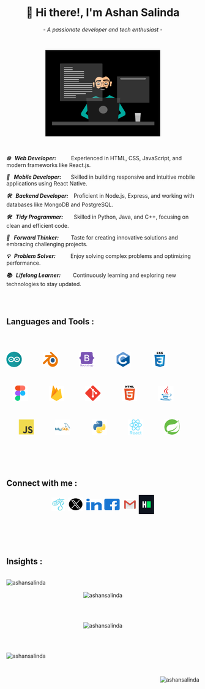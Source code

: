 <h1 align="center">👋 Hi there!, I'm Ashan Salinda</h1>
<p align="center"><i>- A passionate developer and tech enthusiast -</i></p><br>

<p align="center"><img src="images/coding.gif" alt="coding.gif" width="300px"/></p>
<br>


***🌐 &ensp;Web Developer:*** &ensp;&ensp;&ensp;&ensp;&ensp;Experienced in HTML, CSS, JavaScript, and modern frameworks like React.js.

***📱 &ensp;Mobile Developer:*** &ensp;&ensp;&ensp;Skilled in building responsive and intuitive mobile applications using React Native.

***🛠️ &ensp;Backend Developer:***&ensp;&ensp;Proficient in Node.js, Express, and working with databases like MongoDB and PostgreSQL.

***🛠️ &ensp;Tidy Programmer:***&ensp;&ensp;&ensp;&ensp;Skilled in Python, Java, and C++, focusing on clean and efficient code.

***🚀 &ensp;Forward Thinker:*** &ensp;&ensp;&ensp;&ensp;Taste for creating innovative solutions and embracing challenging projects.

***💡 &ensp;Problem Solver:*** &ensp;&ensp;&ensp;&ensp;&ensp;Enjoy solving complex problems and optimizing performance.

***📚 &ensp;Lifelong Learner:*** &ensp;&ensp;&ensp;&ensp;Continuously learning and exploring new technologies to stay updated.

<br><br>

<h2 align="left">Languages and Tools :</h2><br><br>

<p align="left">         
      <img src="images/arduino.svg" alt="arduino" width="40" height="40">
            &nbsp;&nbsp;&nbsp;&nbsp;&nbsp;&nbsp;&nbsp;&nbsp;&nbsp;&nbsp;&nbsp;&nbsp;
      <img src="images/Blender.png" alt="blender" width="40" height="40">
            &nbsp;&nbsp;&nbsp;&nbsp;&nbsp;&nbsp;&nbsp;&nbsp;&nbsp;&nbsp;&nbsp;&nbsp;
      <img src="images/bootstrap.svg" alt="bootstrap" width="40" height="40">
            &nbsp;&nbsp;&nbsp;&nbsp;&nbsp;&nbsp;&nbsp;&nbsp;&nbsp;&nbsp;&nbsp;&nbsp;
      <img src="images/c.svg" alt="C language" width="40" height="40">
            &nbsp;&nbsp;&nbsp;&nbsp;&nbsp;&nbsp;&nbsp;&nbsp;&nbsp;&nbsp;&nbsp;&nbsp;
      <img src="images/css3.svg" alt="css3" width="40" height="40">
            &nbsp;&nbsp;&nbsp;&nbsp;&nbsp;&nbsp;&nbsp;&nbsp;&nbsp;&nbsp;&nbsp;&nbsp;
</p><br>

<p align="center">
      <img src="images/figma.svg" alt="figma" width="40" height="40">
            &nbsp;&nbsp;&nbsp;&nbsp;&nbsp;&nbsp;&nbsp;&nbsp;&nbsp;&nbsp;&nbsp;&nbsp;
      <img src="images/firebase.svg" alt="firebase" width="40" height="40">
            &nbsp;&nbsp;&nbsp;&nbsp;&nbsp;&nbsp;&nbsp;&nbsp;&nbsp;&nbsp;&nbsp;&nbsp;
      <img src="images/git.svg" alt="git" width="40" height="40">
            &nbsp;&nbsp;&nbsp;&nbsp;&nbsp;&nbsp;&nbsp;&nbsp;&nbsp;&nbsp;&nbsp;&nbsp;
      <img src="images/html5.svg" alt="html5" width="40" height="40">
            &nbsp;&nbsp;&nbsp;&nbsp;&nbsp;&nbsp;&nbsp;&nbsp;&nbsp;&nbsp;&nbsp;&nbsp;
      <img src="images/java.svg" alt="java" width="40" height="40">
            &nbsp;&nbsp;&nbsp;&nbsp;&nbsp;&nbsp;&nbsp;&nbsp;&nbsp;&nbsp;&nbsp;&nbsp;
</p><br>

<p align="right">
      <img src="images/javascript.svg" alt="javascript" width="40" height="40">
            &nbsp;&nbsp;&nbsp;&nbsp;&nbsp;&nbsp;&nbsp;&nbsp;&nbsp;&nbsp;&nbsp;&nbsp;
      <img src="images/mysql.svg" alt="mysql" width="40" height="40">
            &nbsp;&nbsp;&nbsp;&nbsp;&nbsp;&nbsp;&nbsp;&nbsp;&nbsp;&nbsp;&nbsp;&nbsp;
      <img src="images/python.svg" alt="python" width="40" height="40">
            &nbsp;&nbsp;&nbsp;&nbsp;&nbsp;&nbsp;&nbsp;&nbsp;&nbsp;&nbsp;&nbsp;&nbsp;
      <img src="images/react.svg" alt="react" width="40" height="40">
            &nbsp;&nbsp;&nbsp;&nbsp;&nbsp;&nbsp;&nbsp;&nbsp;&nbsp;&nbsp;&nbsp;&nbsp;
      <img src="images/springio.svg" alt="spring" width="40" height="40">
            &nbsp;&nbsp;&nbsp;&nbsp;&nbsp;&nbsp;&nbsp;&nbsp;&nbsp;&nbsp;&nbsp;&nbsp;
</p>

<br><br><br><br>

<h2>Connect with me :</h2>
<p align="center">
      <a href="https://ashansalinda.github.io/web" target="blank">
          <img align="center" src="images/ashan.png"
          alt="ashansalinda" height="35" width="35" /></a>&nbsp;
      <a href="https://twitter.com/ashansalinda5" target="blank">
          <img align="center" src="images/x.png"
          alt="twitter" height="35" width="40" /></a>&nbsp;
      <a href="https://linkedin.com/in/ashansalinda" target="blank">
          <img align="center" src="images/linked-in.svg"
          alt="linkedin" height="30" width="40" /></a>&nbsp;
      <a href="https://facebook.com/ashan.salinda.58" target="blank">
          <img align="center" src="images/facebook.svg"
          alt="facebook" height="30" width="40" /></a>&nbsp;&nbsp;
      <a href="mailto:ashansalinda5@gmail.com" target="blank">
          <img align="center" src="images/gmail.png"
          alt="gmail" height="30" width="30" /></a>&nbsp;
      <a href="https://www.hackerrank.com/ashansalinda" target="blank">
          <img align="center" src="images/hackerrank.svg"
          alt="hackerrank" height="50" width="40" /></a>
</p>      

<br><br><br><br>

<h2>Insights :</h2>
<br>
<img src="https://komarev.com/ghpvc/?username=ashansalinda&label=Profile%20views&color=0e75b6&style=flat" alt="ashansalinda" />

<p align="center"><img align="center" src="https://github-profile-trophy.vercel.app/?username=ashansalinda&theme=gruvbox" alt="ashansalinda" /></p><br><br>     
        
<p align="center"><img src="https://github-readme-stats.vercel.app/api/top-langs?username=ashansalinda&theme=transparent&show_icons=true&locale=en&layout=compact" alt="ashansalinda" /> </p><br><br>

<p align="left"><img src="https://github-readme-stats.vercel.app/api?username=ashansalinda&theme=transparent&show_icons=true&locale=en" alt="ashansalinda"/></p><br>

<p align="right"><img src="https://github-readme-streak-stats.herokuapp.com/?user=ashansalinda&theme=transparent" alt="ashansalinda" /></p>
